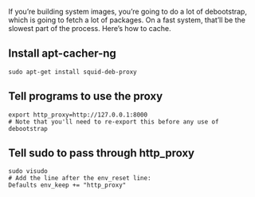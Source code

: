 <!--# set var="title" value="apt caching for debootstrap" -->
<!--# set var="date" value="2016-04-02" -->

<!--# include file="include/top.html" -->

If you’re building system images, you’re going to do a lot of debootstrap, which is going to fetch a lot of packages. On a fast system, that’ll be the slowest part of the process. Here’s how to cache.

## Install apt-cacher-ng

    sudo apt-get install squid-deb-proxy

## Tell programs to use the proxy

    export http_proxy=http://127.0.0.1:8000
    # Note that you'll need to re-export this before any use of debootstrap

## Tell sudo to pass through http\_proxy

    sudo visudo
    # Add the line after the env_reset line:
    Defaults env_keep += "http_proxy"

<!--# include file="include/bottom.html" -->
